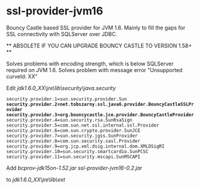 # ssl-provider-jvm16

Bouncy Castle based SSL provider for JVM 1.6. Mainly to fill the gaps for SSL connectivity with SQLServer over JDBC.

** ABSOLETE IF YOU CAN UPGRADE BOUNCY CASTLE TO VERSION 1.58+ **

Solves problems with encoding strength, which is below SQLServer required on JVM 1.6.
Solves problem with message error "Unsupported curveId: XX"

Edit _jdk1.6.0_XX\jre\lib\security\java.security_

`security.provider.1=sun.security.provider.Sun`
**`security.provider.2=net.tobszarny.ssl.java6.provider.BouncyCastleSSLProvider
security.provider.3=org.bouncycastle.jce.provider.BouncyCastleProvider`**
`security.provider.4=sun.security.rsa.SunRsaSign
security.provider.5=com.sun.net.ssl.internal.ssl.Provider
security.provider.6=com.sun.crypto.provider.SunJCE
security.provider.7=sun.security.jgss.SunProvider
security.provider.8=com.sun.security.sasl.Provider
security.provider.9=org.jcp.xml.dsig.internal.dom.XMLDSigRI
security.provider.10=sun.security.smartcardio.SunPCSC
security.provider.11=sun.security.mscapi.SunMSCAPI`

Add
_bcprov-jdk15on-1.52.jar_
_ssl-provider-jvm16-0.2.jar_

to _jdk1.6.0_XX\jre\lib\ext_
